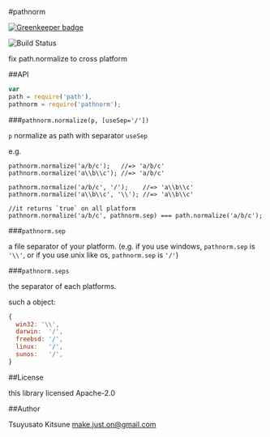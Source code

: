 #pathnorm

[![Greenkeeper badge](https://badges.greenkeeper.io/MakeNowJust/node-pathnorm.svg)](https://greenkeeper.io/)

![Build Status](https://api.travis-ci.org/MakeNowJust/node-pathnorm.png)

fix path.normalize to cross platform

##API

```js
var
path = require('path'),
pathnorm = require('pathnorm');
```

###`pathnorm.normalize(p, [useSep='/'])`

`p` normalize as path with separator `useSep`

e.g.

```
pathnorm.normalize('a/b/c');   //=> 'a/b/c'
pathnorm.normalize('a\\b\\c'); //=> 'a/b/c'

pathnorm.normalize('a/b/c', '/');    //=> 'a\\b\\c'
pathnorm.normalize('a\\b\\c', '\\'); //=> 'a\\b\\c'

//it returns `true` on all platform
pathnorm.normalize('a/b/c', pathnorm.sep) === path.normalize('a/b/c');
```

###`pathnorm.sep`

a file separator of your platform. (e.g. if you use windows, `pathnorm.sep` is `'\\'`, or if you use unix like os, `pathnorm.sep` is `'/'`)

###`pathnorm.seps`

the separator of each platforms.

such a object:

```js
{
  win32: '\\',
  darwin:  '/',
  freebsd: '/',
  linux:   '/',
  sunos:   '/',
}
```

##License

this library licensed Apache-2.0

##Author

Tsuyusato Kitsune <make.just.on@gmail.com>

